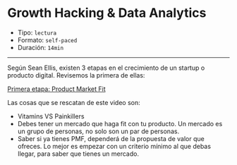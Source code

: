 # Growth Hacking & Data Analytics

* Tipo: `lectura`
* Formato: `self-paced`
* Duración: `14min`

***

Según Sean Ellis, existen 3 etapas en el crecimiento de un 
startup o producto digital. Revisemos la primera de ellas:

[Primera etapa: Product Market Fit](https://www.useloom.com/share/80434aa1152c45c29e16e9b0a3669e2e)

Las cosas que se rescatan de este video son:

* Vitamins VS Painkillers
* Debes tener un mercado que haga fit con tu producto. Un 
mercado es un grupo de personas, no solo son un par de 
personas.
* Saber si ya tienes PMF, dependerá de la propuesta de
valor que ofreces. Lo mejor es empezar con un criterio 
mínimo al que debas llegar, para saber que tienes un
mercado. 
